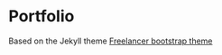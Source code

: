 Portfolio
=========================

Based on the Jekyll theme [Freelancer bootstrap theme ](http://startbootstrap.com/templates/freelancer/)
